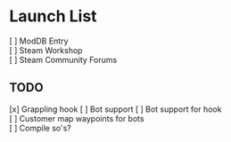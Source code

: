 # Launch List

[ ] ModDB Entry  
[ ] Steam Workshop  
[ ] Steam Community Forums  

## TODO

[x] Grappling hook
[ ] Bot support
    [ ] Bot support for hook  
    [ ] Customer map waypoints for bots  
[ ] Compile so's?  

